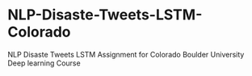 # NLP-Disaste-Tweets-LSTM-Colorado
NLP Disaste  Tweets LSTM Assignment for Colorado Boulder University Deep learning Course
